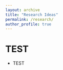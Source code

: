 ```yaml
---
layout: archive
title: "Research Ideas"
permalink: /research/
author_profile: true
---
```


TEST
======
* TEST

